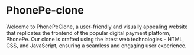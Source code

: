 # PhonePe-clone
Welcome to PhonePeClone, a user-friendly and visually appealing website that replicates the frontend of the popular digital payment platform, PhonePe. Our clone is crafted using the latest web technologies - HTML, CSS, and JavaScript, ensuring a seamless and engaging user experience.
